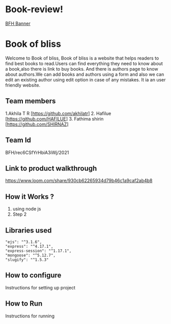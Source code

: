 # Book-review!
[BFH Banner](https://trello-attachments.s3.amazonaws.com/542e9c6316504d5797afbfb9/542e9c6316504d5797afbfc1/39dee8d993841943b5723510ce663233/Frame_19.png)
# Book of bliss
Welcome to Book of bliss,
Book of bliss is a website that helps readers to find best books to read.Users can find everything they need to know about a book,also there is link to buy books.
And there is authors page to know about authors.We can add books and authors using a form and also we can edit an existing author using edit option in case of any mistakes.
It ia an user friendly website.
## Team members
1.Akhila T R [https://github.com/akhilatr]
2. Hafilue [https://github.com/HAFILUE]
3. Fathima shirin [https://github.com/SHIRNAZ]
## Team Id
BFH/rec6CSfYrHbiA3iWj/2021
## Link to product walkthrough
https://www.loom.com/share/930cb62265934d79b46c1a9caf2ab4b8
## How it Works ?
1. using node js
2. Step 2
## Libraries used
    "ejs": "^3.1.6",
    "express": "^4.17.1",
    "express-session": "^1.17.1",
    "mongoose": "^5.12.7",
    "slugify": "^1.5.3"
## How to configure
Instructions for setting up project
## How to Run
Instructions for running
